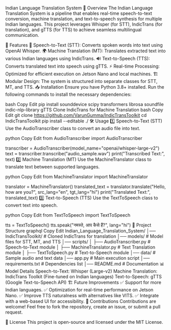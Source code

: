 Indian Language Translation System
📌 Overview
The Indian Language Translation System is a pipeline that enables real-time speech-to-text conversion, machine translation, and text-to-speech synthesis for multiple Indian languages. This project leverages Whisper (for STT), IndicTrans (for translation), and gTTS (for TTS) to achieve seamless multilingual communication.

🚀 Features
🎤 Speech-to-Text (STT): Converts spoken words into text using OpenAI Whisper.
🌍 Machine Translation (MT): Translates extracted text into various Indian languages using IndicTrans.
🔊 Text-to-Speech (TTS): Converts translated text into speech using gTTS.
⚡ Real-time Processing: Optimized for efficient execution on Jetson Nano and local machines.
🏗 Modular Design: The system is structured into separate classes for STT, MT, and TTS.
📥 Installation
Ensure you have Python 3.8+ installed. Run the following commands to install the necessary dependencies:

bash
Copy
Edit
pip install sounddevice scipy transformers librosa soundfile indic-nlp-library gTTS
Clone IndicTrans for Machine Translation
bash
Copy
Edit
git clone https://github.com/VarunGumma/IndicTransToolkit
cd IndicTransToolkit
pip install --editable ./
🛠 Usage
1️⃣ Speech-to-Text (STT)
Use the AudioTranscriber class to convert an audio file into text.

python
Copy
Edit
from AudioTranscriber import AudioTranscriber

transcriber = AudioTranscriber(model_name="openai/whisper-large-v2")
text = transcriber.transcribe("audio_sample.wav")
print("Transcribed Text:", text)
2️⃣ Machine Translation (MT)
Use the MachineTranslator class to translate text between supported languages.

python
Copy
Edit
from MachineTranslator import MachineTranslator

translator = MachineTranslator()
translated_text = translator.translate("Hello, how are you?", src_lang="en", tgt_lang="hi")
print("Translated Text:", translated_text)
3️⃣ Text-to-Speech (TTS)
Use the TextToSpeech class to convert text into speech.

python
Copy
Edit
from TextToSpeech import TextToSpeech

tts = TextToSpeech()
tts.speak("नमस्ते, आप कैसे हैं?", lang="hi")
🔧 Project Structure
graphql
Copy
Edit
Indian_Language_Translation_System/
│── IndicTransToolkit/       # Cloned IndicTrans for translation
│── models/                  # Model files for STT, MT, and TTS
│── scripts/
│   ├── AudioTranscriber.py  # Speech-to-Text module
│   ├── MachineTranslator.py # Text Translation module
│   ├── TextToSpeech.py      # Text-to-Speech module
│── data/                    # Sample audio and text data
│── app.py                   # Main execution script
│── requirements.txt         # Dependencies list
│── README.md                # Documentation
📊 Model Details
Speech-to-Text: Whisper (Large-v2)
Machine Translation: IndicTrans Toolkit (Fine-tuned on Indian languages)
Text-to-Speech: gTTS (Google Text-to-Speech API)
🏗 Future Improvements
✅ Support for more Indian languages.
✅ Optimization for real-time performance on Jetson Nano.
✅ Improve TTS naturalness with alternatives like VITS.
✅ Integrate with a web-based UI for accessibility.
🤝 Contributions
Contributions are welcome! Feel free to fork the repository, create an issue, or submit a pull request.

📜 License
This project is open-source and licensed under the MIT License.
